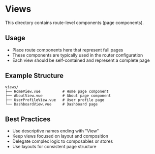 # Views

This directory contains route-level components (page components).

## Usage

- Place route components here that represent full pages
- These components are typically used in the router configuration
- Each view should be self-contained and represent a complete page

## Example Structure

```
views/
├── HomeView.vue          # Home page component
├── AboutView.vue         # About page component
├── UserProfileView.vue   # User profile page
└── DashboardView.vue     # Dashboard page
```

## Best Practices

- Use descriptive names ending with "View"
- Keep views focused on layout and composition
- Delegate complex logic to composables or stores
- Use layouts for consistent page structure 